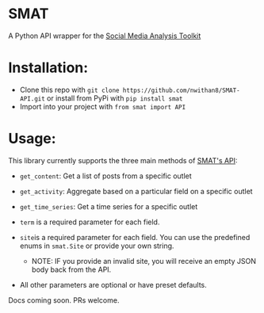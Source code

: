 # SMAT
A Python API wrapper for the [Social Media Analysis Toolkit](https://www.smat-app.com/timeline)

# Installation:
- Clone this repo with ``git clone https://github.com/nwithan8/SMAT-API.git`` or install from PyPi with ``pip install smat``
- Import into your project with ``from smat import API``

# Usage:
This library currently supports the three main methods of [SMAT's API](https://api.smat-app.com/docs#):

- ``get_content``: Get a list of posts from a specific outlet
- ``get_activity``: Aggregate based on a particular field on a specific outlet
- ``get_time_series``: Get a time series for a specific outlet

- ``term`` is a required parameter for each field. 
- ``site``is a required parameter for each field. You can use the predefined enums in ``smat.Site`` or provide your own string.
  - NOTE: IF you provide an invalid site, you will receive an empty JSON body back from the API.
- All other parameters are optional or have preset defaults.

Docs coming soon. PRs welcome.
